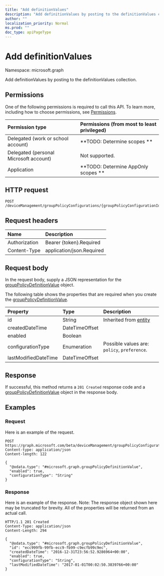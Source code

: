 ```yaml
---
title: "Add definitionValues"
description: "Add definitionValues by posting to the definitionValues collection."
author: ""
localization_priority: Normal
ms.prod: ""
doc_type: apiPageType
---
```


# Add definitionValues

Namespace: microsoft.graph

Add definitionValues by posting to the definitionValues collection.

## Permissions
One of the following permissions is required to call this API. To learn more, including how to choose permissions, see [Permissions](/concepts/permissions-reference.md).

|Permission type|Permissions (from most to least privileged)|
|:---|:---|
|Delegated (work or school account)|**TODO: Determine scopes **|
|Delegated (personal Microsoft account)|Not supported.|
|Application|**TODO: Determine AppOnly scopes **|

## HTTP request
<!-- {
  "blockType": "ignored"
}
-->
``` http
POST /deviceManagement/groupPolicyConfigurations/{groupPolicyConfigurationId}/definitionValues/$ref
```

## Request headers
|Name|Description|
|:---|:---|
|Authorization|Bearer {token}.Required|
|Content-Type|application/json.Required|

## Request body
In the request body, supply a JSON representation for the [groupPolicyDefinitionValue](../resources/grouppolicydefinitionvalue.md) object.

The following table shows the properties that are required when you create the [groupPolicyDefinitionValue](../resources/grouppolicydefinitionvalue.md).

|Property|Type|Description|
|:---|:---|:---|
|id|String| Inherited from [entity](../resources/entity.md)|
|createdDateTime|DateTimeOffset||
|enabled|Boolean||
|configurationType|Enumeration| Possible values are: `policy`, `preference`.|
|lastModifiedDateTime|DateTimeOffset||



## Response
If successful, this method returns a `201 Created` response code and a [groupPolicyDefinitionValue](../resources/grouppolicydefinitionvalue.md) object in the response body.

## Examples

### Request
Here is an example of the request.
<!-- {
  "blockType": "request",
  "name": "create_grouppolicydefinitionvalue_from_"
}
-->
``` http
POST https://graph.microsoft.com/beta/deviceManagement/groupPolicyConfigurations/{groupPolicyConfigurationId}/definitionValues
Content-type: application/json
Content-length: 122

{
  "@odata.type": "#microsoft.graph.groupPolicyDefinitionValue",
  "enabled": true,
  "configurationType": "String"
}
```

### Response
Here is an example of the response. Note: The response object shown here may be truncated for brevity. All of the properties will be returned from an actual call.
<!-- {
  "blockType": "response",
  "truncated": true,
  "@odata.type": "microsoft.graph.grouppolicydefinitionvalue"
}
-->
``` http
HTTP/1.1 201 Created
Content-Type: application/json
Content-Length: 294

{
  "@odata.type": "#microsoft.graph.groupPolicyDefinitionValue",
  "id": "ecc999fb-99fb-ecc9-fb99-c9ecfb99c9ec",
  "createdDateTime": "2016-12-31T23:56:52.9286964+00:00",
  "enabled": true,
  "configurationType": "String",
  "lastModifiedDateTime": "2017-01-01T00:02:50.3839766+00:00"
}
```

